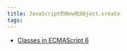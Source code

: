 ```yaml
---
title: JavaScript的New和Object.create
tags:
---
```


- [Classes in ECMAScript 6](http://2ality.com/2015/02/es6-classes-final.html)
